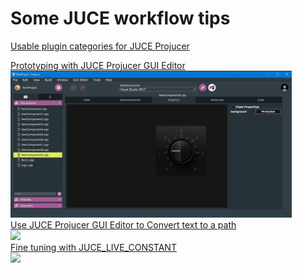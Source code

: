 # Some JUCE workflow tips

[Usable plugin categories for JUCE Projucer](resources/plugin_categories.md)

[Prototyping with JUCE Projucer GUI Editor](resources/prototyping.md)<br /><img src="resources/prototyping2.jpg" width="450"/><br />
[Use JUCE Projucer GUI Editor to Convert text to a path](resources/TextToPath.md)<br /><img src="resources/TextToPath.gif" width="450"/><br />
[Fine tuning with JUCE_LIVE_CONSTANT](resources/JUCE_LIVE_CONSTANT.md)<br /><img src="resources/JUCE_LIVE_CONSTANT.gif" width="450"/>


